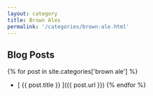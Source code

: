 ```yaml
---
layout: category
title: Brown Ales
permalink: '/categories/brown-ale.html'
---
```


## Blog Posts

{% for post in site.categories['brown ale'] %}
  *  [ {{ post.title }} ]({{ post.url }})
{% endfor %}
